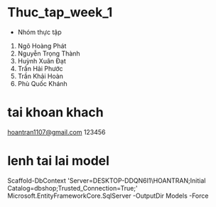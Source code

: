 # Thuc_tap_week_1
- Nhóm thực tập 
1. Ngô Hoàng Phát
2. Nguyễn Trọng Thành
3. Huỳnh Xuân Đạt
4. Trần Hải Phước
6. Trần Khải Hoàn
7. Phù Quốc Khánh
# tai khoan khach
hoantran1107@gmail.com
123456
# lenh tai lai model
Scaffold-DbContext 'Server=DESKTOP-DDQN6I1\HOANTRAN;Initial Catalog=dbshop;Trusted_Connection=True;' Microsoft.EntityFrameworkCore.SqlServer -OutputDir Models -Force
